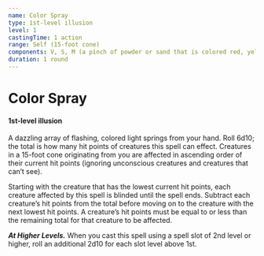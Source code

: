 ```yaml
---
name: Color Spray
type: 1st-level illusion
level: 1
castingTime: 1 action
range: Self (15-foot cone)
components: V, S, M (a pinch of powder or sand that is colored red, yellow, and blue)
duration: 1 round
---
```


# Color Spray

#### 1st-level illusion

A dazzling array of flashing, colored light springs from your hand. Roll 6d10; the total is how many hit points of creatures this spell can effect. Creatures in a 15-foot cone originating from you are affected in ascending order of their current hit points (ignoring unconscious creatures and creatures that can’t see).

Starting with the creature that has the lowest current hit points, each creature affected by this spell is blinded until the spell ends. Subtract each creature’s hit points from the total before moving on to the creature with the next lowest hit points. A creature’s hit points must be equal to or less than the remaining total for that creature to be affected.

_**At Higher Levels.**_ When you cast this spell using a spell slot of 2nd level or higher, roll an additional 2d10 for each slot level above 1st.
